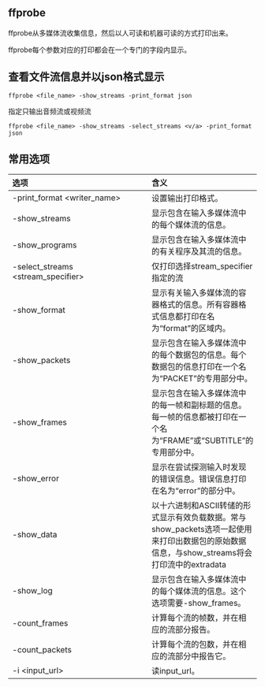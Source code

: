 ## ffprobe
ffprobe从多媒体流收集信息，然后以人可读和机器可读的方式打印出来。

ffprobe每个参数对应的打印都会在一个专门的字段内显示。

## 查看文件流信息并以json格式显示
```
ffprobe <file_name> -show_streams -print_format json
```

指定只输出音频流或视频流
```
ffprobe <file_name> -show_streams -select_streams <v/a> -print_format json 
```

## 常用选项
| 选项<div style="width: 200pt"> | 含义 |
| :------| :------ |
|-print_format 	<writer_name>|设置输出打印格式。|
|-show_streams|	显示包含在输入多媒体流中的每个媒体流的信息。|
|-show_programs|显示包含在输入多媒体流中的有关程序及其流的信息。|
|-select_streams <stream_specifier>|仅打印选择stream_specifier指定的流|
|-show_format|显示有关输入多媒体流的容器格式的信息。所有容器格式信息都打印在名为“format”的区域内。|
|-show_packets|显示包含在输入多媒体流中的每个数据包的信息。每个数据包的信息打印在一个名为“PACKET”的专用部分中。|
|-show_frames|显示包含在输入多媒体流中的每一帧和副标题的信息。每一帧的信息都被打印在一个名为“FRAME”或“SUBTITLE”的专用部分中。|
|-show_error|	显示在尝试探测输入时发现的错误信息。错误信息打印在名为“error”的部分中。|
|-show_data|以十六进制和ASCII转储的形式显示有效负载数据。常与show_packets选项一起使用来打印出数据包的原始数据信息，与show_streams将会打印流中的extradata|
|-show_log <loglevel>|显示包含在输入多媒体流中的每个媒体流的信息。这个选项需要-show_frames。|
|-count_frames|	计算每个流的帧数，并在相应的流部分报告。|
|-count_packets|计算每个流的包数，并在相应的流部分中报告它。|
|-i <input_url>|读input_url。|